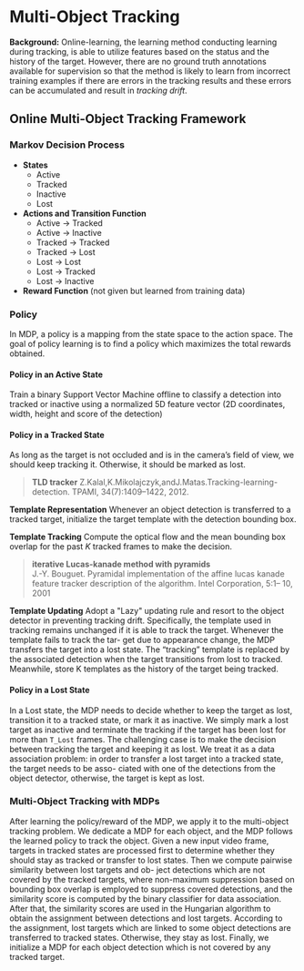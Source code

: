 # Multi-Object Tracking

**Background:**
Online-learning, the learning method conducting learning during tracking, is able to utilize features based on the status and the history of the target. However, there are no ground truth annotations available for supervision so that the method is likely to learn from incorrect training examples if there are errors in the tracking results and these errors can be accumulated and result in *tracking drift*.

## Online Multi-Object Tracking Framework

### Markov Decision Process

- **States** 
	- Active
	- Tracked
	- Inactive
	- Lost
- **Actions and Transition Function**  
	- Active -> Tracked
	- Active -> Inactive
	- Tracked -> Tracked
	- Tracked -> Lost
	- Lost -> Lost
	- Lost -> Tracked
	- Lost -> Inactive 
- **Reward Function** (not given but learned from training data)

### Policy

In MDP, a policy is a mapping from the state space to the action space. The goal of  policy learning is to find a policy which maximizes the total rewards obtained.  

#### Policy in an Active State

Train a binary Support Vector Machine offline to classify a detection into tracked or inactive using a normalized 5D feature vector (2D coordinates, width, height and score of the detection)

#### Policy in a Tracked State

As long as the target is not occluded and is in the camera’s field of view, we should keep tracking it. Otherwise, it should be marked as lost. 

> **TLD tracker** Z.Kalal,K.Mikolajczyk,andJ.Matas.Tracking-learning-detection. TPAMI, 34(7):1409–1422, 2012.

**Template Representation** Whenever an object detection is transferred to a tracked target, initialize the target template with the detection bounding box.  

**Template Tracking** Compute the optical flow and the mean bounding box overlap for the past *K* tracked frames to make the decision.  

> **iterative Lucas-kanade method with pyramids**  
> J.-Y. Bouguet. Pyramidal implementation of the affine lucas kanade feature tracker description of the algorithm. Intel Corporation, 5:1– 10, 2001

**Template Updating** Adopt a "Lazy" updating rule and resort to the object detector in preventing tracking drift. Specifically, the template used in tracking remains unchanged if it is able to track the target. Whenever the template fails to track the tar- get due to appearance change, the MDP transfers the target into a lost state. The “tracking” template is replaced by the associated detection when the target transitions from lost to tracked. Meanwhile, store K templates as the history of the target being tracked.  

#### Policy in a Lost State

In a Lost state, the MDP needs to decide whether to keep the target as lost, transition it to a tracked state, or mark it as inactive. We simply mark a lost target as inactive and terminate the tracking if the target has been lost for more than `T_Lost` frames. The challenging case is to make the decision between tracking the target and keeping it as lost. We treat it as a data association problem: in order to transfer a lost target into a tracked state, the target needs to be asso- ciated with one of the detections from the object detector, otherwise, the target is kept as lost.  

### Multi-Object Tracking with MDPs

After learning the policy/reward of the MDP, we apply it to the multi-object tracking problem. We dedicate a MDP for each object, and the MDP follows the learned policy to track the object. Given a new input video frame, targets in tracked states are processed first to determine whether they should stay as tracked or transfer to lost states. Then we compute pairwise similarity between lost targets and ob- ject detections which are not covered by the tracked targets, where non-maximum suppression based on bounding box overlap is employed to suppress covered detections, and the similarity score is computed by the binary classifier for data association. After that, the similarity scores are used in the Hungarian algorithm to obtain the assignment between detections and lost targets. According to the assignment, lost targets which are linked to some object detections are transferred to tracked states. Otherwise, they stay as lost. Finally, we initialize a MDP for each object detection which is not covered by any tracked target.
